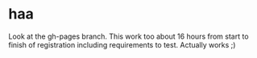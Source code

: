 # haa
Look at the gh-pages branch. This work too about 16 hours from start to finish of registration including requirements to test. Actually works ;)
